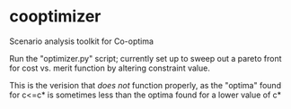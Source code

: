 # cooptimizer
Scenario analysis toolkit for Co-optima

Run the "optimizer.py" script; currently set up to sweep out a pareto front for cost vs. merit function by altering constraint value.

This is the verision that *does not* function properly, as the "optima" found for c<=c\* is sometimes less than the optima found for a lower value of c\*
